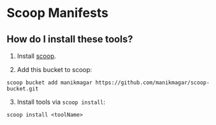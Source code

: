 # Scoop Manifests

## How do I install these tools?

1. Install [scoop](https://github.com/lukesampson/scoop).

2. Add this bucket to scoop:

```
scoop bucket add manikmagar https://github.com/manikmagar/scoop-bucket.git
```

3. Install tools via `scoop install`:

```
scoop install <toolName>
```
